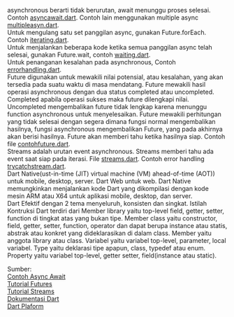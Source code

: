 asynchronous berarti tidak berurutan, await menunggu proses selesai. 
Contoh [asyncawait.dart](https://github.com/Fourthten/praxis-academy/blob/master/novice/01-05/latihan/asyncawait.dart). 
Contoh lain menggunakan multiple async [multipleasyn.dart](https://github.com/Fourthten/praxis-academy/blob/master/novice/01-05/latihan/multipleasyn.dart).\
Untuk mengulang satu set panggilan async, gunakan Future.forEach. Contoh [iterating.dart](https://github.com/Fourthten/praxis-academy/blob/master/novice/01-05/latihan/iterating.dart).\
Untuk menjalankan beberapa kode ketika semua panggilan async telah selesai, gunakan Future.wait, contoh [waiting.dart](https://github.com/Fourthten/praxis-academy/blob/master/novice/01-05/latihan/waiting.dart).\
Untuk penanganan kesalahan pada asynchronous, Contoh [errorhandling.dart](https://github.com/Fourthten/praxis-academy/blob/master/novice/01-05/latihan/errorhandling.dart).\
Future digunakan untuk mewakili nilai potensial, atau kesalahan, yang akan tersedia pada suatu waktu di masa mendatang. 
Future mewakili hasil operasi asynchronous dengan dua status completed atau uncompleted. 
Completed apabila operasi sukses maka future dilengkapi nilai. Uncompleted mengembalikan future tidak lengkap karena menunggu function asynchronous untuk menyelesaikan. 
Future mewakili perhitungan yang tidak selesai dengan segera dimana fungsi normal mengembalikan hasilnya, fungsi asynchronous mengembalikan Future, yang pada akhirnya akan berisi hasilnya. 
Future akan memberi tahu ketika hasilnya siap. Contoh file [contohfuture.dart](https://github.com/Fourthten/praxis-academy/blob/master/novice/01-05/latihan/contohfuture.dart).\
Streams adalah urutan event asynchronous. Streams memberi tahu ada event saat siap pada iterasi. 
File [streams.dart](https://github.com/Fourthten/praxis-academy/blob/master/novice/01-05/latihan/streams.dart). 
Contoh error handling [trycatchstream.dart](https://github.com/Fourthten/praxis-academy/blob/master/novice/01-05/latihan/trycatchstream.dart).\
Dart Native(ust-in-time (JIT) virtual machine (VM) ahead-of-time (AOT)) untuk mobile, desktop, server. Dart Web untuk web. Dart Native memungkinkan menjalankan kode Dart yang dikompilasi dengan kode mesin ARM atau X64 untuk aplikasi mobile, desktop, dan server.\
Dart Efektif dengan 2 tema menyeluruh, konsisten dan singkat. 
Istilah Kontruksi Dart terdiri dari Member library yaitu top-level field, getter, setter, function di tingkat atas yang bukan tipe.
Member class yaitu constructor, field, getter, setter, function, operator dan dapat berupa instance atau statis, abstrak atau konkret yang dideklarasikan di dalam class. 
Member yaitu anggota library atau class. Variabel yaitu variabel top-level, parameter, local variabel. 
Type yaitu deklarasi tipe apapun, class, typedef atau enum. Property yaitu variabel top-level, getter setter, field(instance atau static).

Sumber:\
[Contoh Async Await](https://codingwithjoe.com/dart-fundamentals-async-await/)\
[Tutorial Futures](https://dart.dev/codelabs/async-await)\
[Tutorial Streams](https://dart.dev/tutorials/language/streams)\
[Dokumentasi Dart](https://dart.dev/guides)\
[Dart Plaform](https://dart.dev/platforms)
